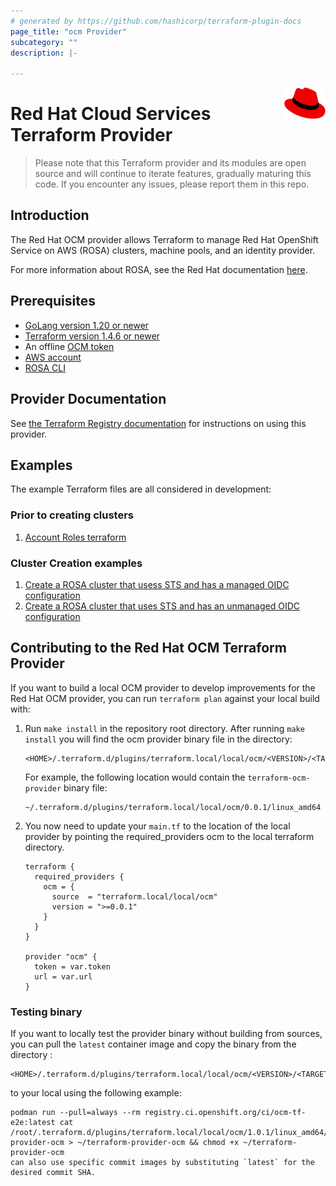 ```yaml
---
# generated by https://github.com/hashicorp/terraform-plugin-docs
page_title: "ocm Provider"
subcategory: ""
description: |-
  
---
```

<a href="https://redhat.com">
    <img src=".github/Logo_Red_Hat.png" alt="RedHat logo" title="RedHat" align="right" height="50" />
</a>

# Red Hat Cloud Services Terraform Provider

> Please note that this Terraform provider and its modules are open source and will continue to iterate features, gradually maturing this code.
> If you encounter any issues, please report them in this repo.

## Introduction

The Red Hat OCM provider allows Terraform to manage Red Hat OpenShift Service on AWS (ROSA) clusters, machine pools, and an identity provider.

For more information about ROSA, see the Red Hat documentation [here](https://access.redhat.com/documentation/en-us/red_hat_openshift_service_on_aws/4/html/introduction_to_rosa/rosa-understanding).

## Prerequisites 
* [GoLang version 1.20 or newer](https://go.dev/doc/install)
* [Terraform version 1.4.6 or newer](https://developer.hashicorp.com/terraform/downloads)
* An offline [OCM token](https://console.redhat.com/openshift/token/rosa)
* [AWS account](https://aws.amazon.com/console/)
* [ROSA CLI](https://console.redhat.com/openshift/downloads#tool-rosa)

## Provider Documentation

See [the Terraform Registry documentation](https://registry.terraform.io/providers/terraform-redhat/ocm/latest/docs) for instructions on using this provider.

## Examples

The example Terraform files are all considered in development:
### Prior to creating clusters
1. [Account Roles terraform](https://github.com/terraform-redhat/terraform-provider-ocm/blob/a42779d6b6712f4dde358344f44b782e4dfcd120/examples/create_rosa_cluster/create_rosa_sts_cluster/classic_sts/account_roles/README.md)
### Cluster Creation examples
1. [Create a ROSA cluster that usess STS and has a managed OIDC configuration](https://github.com/terraform-redhat/terraform-provider-ocm/blob/529b10c22c13810b3edbaa01327c7dfdcc207650/examples/create_rosa_cluster/create_rosa_sts_cluster/oidc_configuration/cluster_with_managed_oidc_config/README.md)
1. [Create a ROSA cluster that uses STS and has an unmanaged OIDC configuration](https://github.com/terraform-redhat/terraform-provider-ocm/blob/529b10c22c13810b3edbaa01327c7dfdcc207650/examples/create_rosa_cluster/create_rosa_sts_cluster/oidc_configuration/cluster_with_unmanaged_oidc_config/README.md)

## Contributing to the Red Hat OCM Terraform Provider
If you want to build a local OCM provider to develop improvements for the Red Hat OCM provider, you can run `terraform plan` against your local build with:
1. Run  ```make install``` in the repository root directory. After running ```make install``` you will find the ocm provider binary file in the directory:
    ```
    <HOME>/.terraform.d/plugins/terraform.local/local/ocm/<VERSION>/<TARGET_ARCH>
    ```

    For example, the following location would contain the `terraform-ocm-provider` binary file: 
    ```    
    ~/.terraform.d/plugins/terraform.local/local/ocm/0.0.1/linux_amd64
2. You now need to update your `main.tf` to the location of the local provider  by pointing the required_providers ocm to the local terraform directory.

    ```
    terraform {
      required_providers {
        ocm = {
          source  = "terraform.local/local/ocm"
          version = ">=0.0.1"
        }
      }
    }

    provider "ocm" {
      token = var.token
      url = var.url
    }

### Testing binary
If you want to locally test the provider binary without building from sources, you can pull the `latest` container image and copy the binary from the directory :
    
    <HOME>/.terraform.d/plugins/terraform.local/local/ocm/<VERSION>/<TARGET_ARCH>
    
to your local using the following example: 

    podman run --pull=always --rm registry.ci.openshift.org/ci/ocm-tf-e2e:latest cat /root/.terraform.d/plugins/terraform.local/local/ocm/1.0.1/linux_amd64/terraform-provider-ocm > ~/terraform-provider-ocm && chmod +x ~/terraform-provider-ocm
    can also use specific commit images by substituting `latest` for the desired commit SHA.
